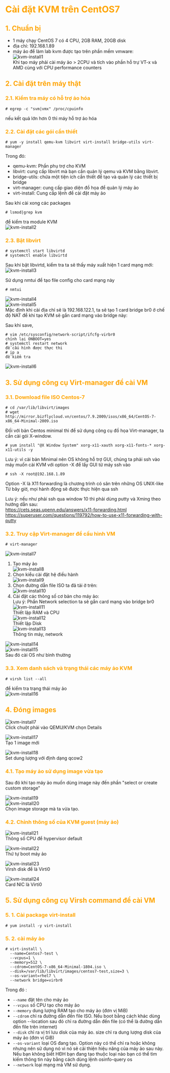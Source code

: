 <h1 style="color:orange">Cài đặt KVM trên CentOS7</h1>
<h2 style="color:orange">1. Chuẩn bị</h2>

- 1 máy chạy CentOS 7 có 4 CPU, 2GB RAM, 20GB disk<br>
- địa chỉ: 192.168.1.89<br>
- máy ảo để làm lab kvm được tạo trên phần mềm vmware:<br>
![kvm-install1](../img/kvm-install1.JPG)<br>
Khi tạo máy phải cài máy ảo > 2CPU và tích vào phần hỗ trự VT-x và AMD cùng với CPU performance counters
<h2 style="color:orange">2. Cài đặt trên máy thật</h2>
<h3 style="color:orange">2.1. Kiểm tra máy có hỗ trợ ảo hóa</h3>

    # egrep -c "svm|vmx" /proc/cpuinfo
nếu kết quả lớn hơn 0 thì máy hỗ trợ ảo hóa
<h3 style="color:orange">2.2. Cài đặt các gói cần thiết</h3>

    # yum -y install qemu-kvm libvirt virt-install bridge-utils virt-manager
Trong đó:
- qemu-kvm: Phần phụ trợ cho KVM
- libvirt: cung cấp libvirt mà bạn cần quản lý qemu và KVM bằng libvirt.
- bridge-utils: chứa một tiện ích cần thiết để tạo và quản lý các thiết bị bridge
- virt-manager: cung cấp giao diện đồ họa để quản lý máy ảo
- virt-install: Cung cấp lệnh để cài đặt máy ảo

Sau khi cài xong các packages

    # lsmod|grep kvm
để kiểm tra module KVM<br>
![kvm-install2](../img/kvm-install2.JPG)<br>
<h3 style="color:orange">2.3. Bật libvirt</h3>

    # systemctl start libvirtd
    # systemctl enable libvirtd
Sau khi bật libvirtd, kiểm tra ta sẽ thấy máy xuất hiện 1 card mạng mới:<br>
![kvm-install3](../img/kvm-install3.JPG)<br>

Sử dụng nmtui để tạo file config cho card mạng này

    # nmtui
![kvm-install4](../img/kvm-install4.JPG)<br>
![kvm-install5](../img/kvm-install5.JPG)<br>
Mặc định khi cài địa chỉ sẽ là 192.168.122.1, ta sẽ tạo 1 card bridge br0 ở chế độ NAT để khi tạo KVM sẽ gắn card mạng vào bridge này:

Sau khi save, 

    # vim /etc/sysconfig/network-script/ifcfg-virbr0
    chỉnh lại ONBOOT=yes
    # systemctl restart network
    để cấu hình được thực thi
    # ip a
    để kiểm tra
![kvm-install6](../img/kvm-install6.JPG)<br>
<h2 style="color:orange">3. Sử dụng công cụ Virt-manager để cài VM</h2>
<h3 style="color:orange">3.1. Download file ISO Centos-7</h3>

    # cd /var/lib/libvirt/images
    # wget http://mirror.bizflycloud.vn/centos/7.9.2009/isos/x86_64/CentOS-7-x86_64-Minimal-2009.iso
Đối với bản Centos minimal thì để sử dụng công cụ đồ họa Virt-manager, ta cần cài gói X-window.

    # yum install "@X Window System" xorg-x11-xauth xorg-x11-fonts-* xorg-x11-utils -y
Lưu ý: vì cài bản Minimal nên OS không hỗ trợ GUI, chúng ta phải ssh vào máy muốn cài KVM với option -X để lấy GUI từ máy ssh vào

    # ssh -X root@192.168.1.89
Option -X là X11 forwarding là chương trình có sãn trên những OS UNIX-like<br>
Từ bây giờ, mọi hành động sẽ được thực hiện qua ssh<br>

Lưu ý: nếu như phải ssh qua window 10 thì phải dùng putty và Xming theo hướng dẫn sau:<br>
https://cets.seas.upenn.edu/answers/x11-forwarding.html<br>
https://superuser.com/questions/119792/how-to-use-x11-forwarding-with-putty<br>

<h3 style="color:orange">3.2. Truy cập Virt-manager để cấu hình VM</h3>

    # virt-manager
![kvm-install7](../img/kvm-install7.png)<br>

1. Tạo máy ảo<br>
![kvm-install8](../img/kvm-install8.png)<br>
2. Chọn kiểu cài đặt hệ điều hành<br>
![kvm-install9](../img/kvm-install9.png)<br>
3. Chọn đường dẫn file ISO ta đã tải ở trên:<br>
![kvm-install10](../img/kvm-install10.png)<br>
4. Cài đặt các thông số cơ bản cho máy ảo:<br>
Lưu ý: Phần Network selection ta sẽ gắn card mạng vào bridge br0<br>
![kvm-install11](../img/kvm-install11.png)<br>
Thiết lập RAM và CPU<br>
![kvm-install12](../img/kvm-install12.png)<br>
Thiết lập Disk<br>
![kvm-install13](../img/kvm-install13.png)<br>
Thông tin máy, network

![kvm-install14](../img/kvm-install14.png)<br>
![kvm-install15](../img/kvm-install15.png)<br>
Sau đó cài OS như bình thường
<h3 style="color:orange">3.3. Xem danh sách và trạng thái các máy ảo KVM</h3>

    # virsh list --all
để kiểm tra trạng thái máy ảo<br>
![kvm-install16](../img/kvm-install16.png)<br>

<h2 style="color:orange">4. Đóng images</h2>

![kvm-install7](../img/kvm-install7.png)<br>
Click chuột phải vào QEMU/KVM chọn Details<br>

![kvm-install17](../img/kvm-install17.png)<br>
Tạo 1 image mới

![kvm-install18](../img/kvm-install18.png)<br>
Set dung lượng với định dạng qcow2
<h3 style="color:orange">4.1. Tạo máy ảo sử dụng image vừa tạo</h3>
Sau đó khi tạo máy ảo muốn dùng image này đến phần "select or create custom storage"

![kvm-install19](../img/kvm-install19.png)<br>
![kvm-install20](../img/kvm-install20.png)<br>
Chọn image storage mà ta vừa tạo.

<h3 style="color:orange">4.2. Chỉnh thông số của KVM guest (máy ảo)</h3>

![kvm-install21](../img/kvm-install21.png)<br>
Thông số CPU để hypervisor default

![kvm-install22](../img/kvm-install22.png)<br>
Thứ tự boot máy ảo

![kvm-install23](../img/kvm-install23.png)<br>
Virsh disk để là Virti0

![kvm-install24](../img/kvm-install24.png)<br>
Card NIC là Virti0

<h2 style="color:orange">5. Sử dụng công cụ Virsh command để cài VM</h2>
<h3 style="color:orange">5.
1. Cài package virt-install</h3>

    # yum install -y virt-install
<h3 style="color:orange">5.
2. cài máy ảo</h3>

    # virt-install \
      --name=Centos7-test \
      --vcpus=1 \
      --memory=512 \
      --cdrom=CentOS-7-x86_64-Minimal-1804.iso \
      --disk=/var/lib/libvirt/images/centos7-test,size=3 \
      --os-variant=rhel7 \
      --network bridge=virbr0

Trong đó :

- `--name` đặt tên cho máy ảo
- `--vcpus` số CPU tạo cho máy ảo
- `--memory` dung lượng RAM tạo cho máy ảo (đơn vị MiB)
- `--cdrom` chỉ ra đường dẫn đến file ISO. Nếu boot bằng cách khác dùng option --location sau đó chỉ ra đường dẫn đến file (có thể là đường dẫn đến file trên internet)
- `--disk` chỉ ra vị trí lưu disk của máy ảo.
size chỉ ra dung lượng disk của máy ảo (đơn vị GiB)
- `--os-variant` loại OS đang tạo. Option này có thể chỉ ra hoặc không nhưng nên sử dụng nó vì nó sẽ cải thiện hiệu năng của máy ảo sau này. Nếu bạn không biết HĐH bạn đang tạo thuộc loại nào bạn có thể tìm kiếm thông tin này bằng cách dùng lệnh osinfo-query os
- `--network` loại mạng mà VM sử dụng.